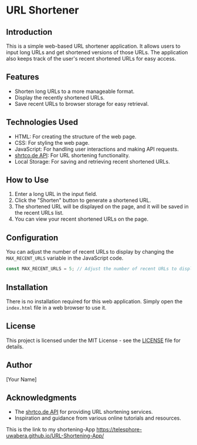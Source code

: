 # URL Shortener

## Introduction
This is a simple web-based URL shortener application. It allows users to input long URLs and get shortened versions of those URLs. The application also keeps track of the user's recent shortened URLs for easy access.

## Features
- Shorten long URLs to a more manageable format.
- Display the recently shortened URLs.
- Save recent URLs to browser storage for easy retrieval.

## Technologies Used
- HTML: For creating the structure of the web page.
- CSS: For styling the web page.
- JavaScript: For handling user interactions and making API requests.
- [shrtco.de API](https://shrtco.de/docs/): For URL shortening functionality.
- Local Storage: For saving and retrieving recent shortened URLs.

## How to Use
1. Enter a long URL in the input field.
2. Click the "Shorten" button to generate a shortened URL.
3. The shortened URL will be displayed on the page, and it will be saved in the recent URLs list.
4. You can view your recent shortened URLs on the page.

## Configuration
You can adjust the number of recent URLs to display by changing the `MAX_RECENT_URLS` variable in the JavaScript code.

```javascript
const MAX_RECENT_URLS = 5; // Adjust the number of recent URLs to display
```

## Installation
There is no installation required for this web application. Simply open the `index.html` file in a web browser to use it.

## License
This project is licensed under the MIT License - see the [LICENSE](LICENSE) file for details.

## Author
[Your Name]

## Acknowledgments
- The [shrtco.de API](https://shrtco.de/docs/) for providing URL shortening services.
- Inspiration and guidance from various online tutorials and resources.

This is the link to my shortening-App https://telesphore-uwabera.github.io/URL-Shortening-App/

